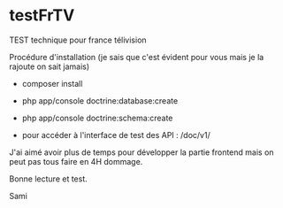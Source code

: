 # testFrTV
TEST technique pour france télivision

Procédure d'installation (je sais que c'est évident pour vous mais je la rajoute on sait jamais)

- composer install

- php app/console doctrine:database:create
- php app/console doctrine:schema:create
- pour accéder à l'interface de test des API : /doc/v1/

J'ai aimé avoir plus de temps pour développer la partie frontend mais on peut pas tous faire en 4H dommage.

Bonne lecture et test.

Sami

